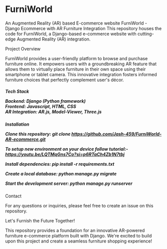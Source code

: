 ﻿# FurniWorld
An Augmented Reality (AR) based E-commerce website 
FurniWorld - Django Ecommerce with AR Furniture Integration This repository houses the code for FurniWorld, a Django-based e-commerce website with cutting-edge Augmented Reality (AR) integration.

Project Overview

FurniWorld provides a user-friendly platform to browse and purchase furniture online. It empowers users with a groundbreaking AR feature that allows them to virtually place furniture in their own space using their smartphone or tablet camera. This innovative integration fosters informed furniture choices that perfectly complement user's décor.

<h5>Tech Stack

Backend: Django (Python framework)<br> 
Frontend: Javascript, HTML, CSS <br>
AR Integration: AR.js, Model-Viewer, Three.js</h5>

<h5>Installation
  
Clone this repository: git clone https://github.com/Jash-459/FurniWorld-AR-ecommerce.git

To setup new environment on your device follow tutorial:- https://youtu.be/LQTMqGns7Co?si=p6RTaCh4Zb1N7tbj

Install dependencies: pip install -r requirements.txt

Create a local database: python manage.py migrate

Start the development server: python manage.py runserver</h5>

Contact

For any questions or inquiries, please feel free to create an issue on this repository.

Let's Furnish the Future Together!

This repository provides a foundation for an innovative AR-powered furniture e-commerce platform built with Django. We're excited to build upon this project and create a seamless furniture shopping experience!
